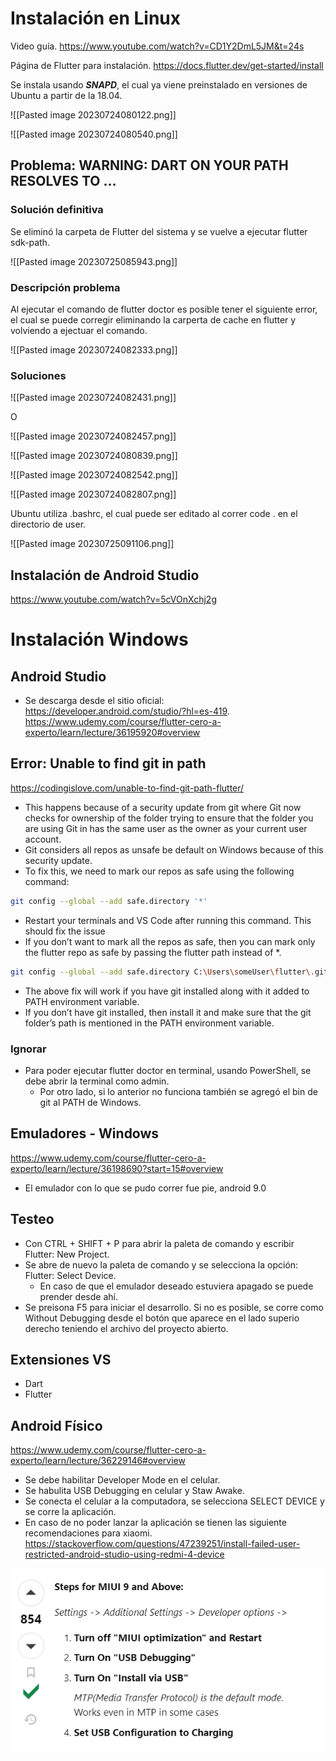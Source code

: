 # Instalación en Linux
Video guía.
https://www.youtube.com/watch?v=CD1Y2DmL5JM&t=24s

Página de Flutter para instalación.
https://docs.flutter.dev/get-started/install

Se instala usando ***SNAPD***, el cual ya viene preinstalado en versiones de Ubuntu a partir de la 18.04.

![[Pasted image 20230724080122.png]]

![[Pasted image 20230724080540.png]]

## Problema: WARNING: DART ON YOUR PATH RESOLVES TO ...

### Solución definitiva
Se eliminó la carpeta de Flutter del sistema y se vuelve a ejecutar flutter sdk-path.

![[Pasted image 20230725085943.png]]


### Descripción problema
Al ejecutar el comando de flutter doctor es posible tener el siguiente error, el cual se puede corregir eliminando la carperta de cache en flutter y volviendo a ejectuar el comando.

![[Pasted image 20230724082333.png]]

### Soluciones

![[Pasted image 20230724082431.png]]

O

![[Pasted image 20230724082457.png]]


![[Pasted image 20230724080839.png]]

![[Pasted image 20230724082542.png]]

![[Pasted image 20230724082807.png]]

Ubuntu utiliza .bashrc, el cual puede ser editado al correr code . en el directorio de user.

![[Pasted image 20230725091106.png]]


## Instalación de Android Studio
https://www.youtube.com/watch?v=5cVOnXchj2g

# Instalación Windows
## Android Studio
- Se descarga desde el sitio oficial: https://developer.android.com/studio/?hl=es-419.
https://www.udemy.com/course/flutter-cero-a-experto/learn/lecture/36195920#overview

## Error: Unable to find git in path
https://codingislove.com/unable-to-find-git-path-flutter/

- This happens because of a security update from git where Git now checks for ownership of the folder trying to ensure that the folder you are using Git in has the same user as the owner as your current user account.
- Git considers all repos as unsafe be default on Windows because of this security update.
- To fix this, we need to mark our repos as safe using the following command:

``` bash
git config --global --add safe.directory '*'
```

- Restart your terminals and VS Code after running this command. This should fix the issue
- If you don’t want to mark all the repos as safe, then you can mark only the flutter repo as safe by passing the flutter path instead of *.

``` bash
git config --global --add safe.directory C:\Users\someUser\flutter\.git\
```

- The above fix will work if you have git installed along with it added to PATH environment variable.
- If you don’t have git installed, then install it and make sure that the git folder’s path is mentioned in the PATH environment variable.

### Ignorar
- Para poder ejecutar flutter doctor en terminal, usando PowerShell, se debe abrir la terminal como admin.
    - Por otro lado, si lo anterior no funciona también se agregó el bin de git al PATH de Windows.

## Emuladores - Windows
https://www.udemy.com/course/flutter-cero-a-experto/learn/lecture/36198690?start=15#overview
- El emulador con lo que se pudo correr fue pie, android 9.0

## Testeo
- Con CTRL + SHIFT + P para abrir la paleta de comando y escribir Flutter: New Project.
- Se abre de nuevo la paleta de comando y se selecciona la opción: Flutter: Select Device.
    - En caso de que el emulador deseado estuviera apagado se puede prender desde ahí.
- Se preisona F5 para iniciar el desarrollo. Si no es posible, se corre como Without Debugging desde el botón que aparece en el lado superio derecho teniendo el archivo del proyecto abierto.

## Extensiones VS
- Dart
- Flutter

## Android Físico
https://www.udemy.com/course/flutter-cero-a-experto/learn/lecture/36229146#overview
- Se debe habilitar Developer Mode en el celular.
- Se habulita USB Debugging en celular y Staw Awake.
- Se conecta el celular a la computadora, se selecciona SELECT DEVICE y se corre la aplicación.
- En caso de no poder lanzar la aplicación se tienen las siguiente recomendaciones para xiaomi.
https://stackoverflow.com/questions/47239251/install-failed-user-restricted-android-studio-using-redmi-4-device

<img src='Images\xiaomi.png'></img>

